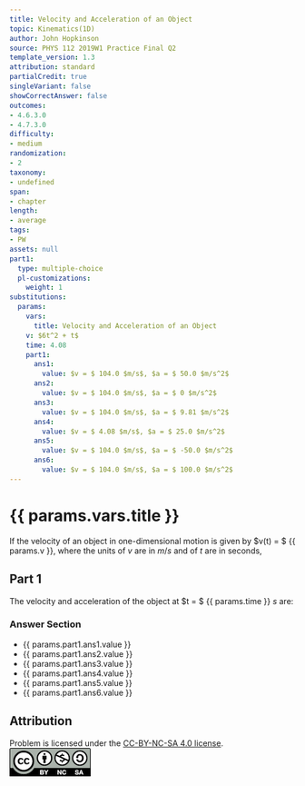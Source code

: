 ```yaml
---
title: Velocity and Acceleration of an Object
topic: Kinematics(1D)
author: John Hopkinson
source: PHYS 112 2019W1 Practice Final Q2
template_version: 1.3
attribution: standard
partialCredit: true
singleVariant: false
showCorrectAnswer: false
outcomes:
- 4.6.3.0
- 4.7.3.0
difficulty:
- medium
randomization:
- 2
taxonomy:
- undefined
span:
- chapter
length:
- average
tags:
- PW
assets: null
part1:
  type: multiple-choice
  pl-customizations:
    weight: 1
substitutions:
  params:
    vars:
      title: Velocity and Acceleration of an Object
    v: $6t^2 + t$
    time: 4.08
    part1:
      ans1:
        value: $v = $ 104.0 $m/s$, $a = $ 50.0 $m/s^2$
      ans2:
        value: $v = $ 104.0 $m/s$, $a = $ 0 $m/s^2$
      ans3:
        value: $v = $ 104.0 $m/s$, $a = $ 9.81 $m/s^2$
      ans4:
        value: $v = $ 4.08 $m/s$, $a = $ 25.0 $m/s^2$
      ans5:
        value: $v = $ 104.0 $m/s$, $a = $ -50.0 $m/s^2$
      ans6:
        value: $v = $ 104.0 $m/s$, $a = $ 100.0 $m/s^2$
---
```

# {{ params.vars.title }}
If the velocity of an object in one-dimensional motion is given by $v(t) = $ {{ params.v }}, where the units of $v$ are in $m/s$ and of $t$ are in seconds,

## Part 1

The velocity and acceleration of the object at $t = $ {{ params.time }} $s$ are:

### Answer Section

- {{ params.part1.ans1.value }}
- {{ params.part1.ans2.value }}
- {{ params.part1.ans3.value }}
- {{ params.part1.ans4.value }}
- {{ params.part1.ans5.value }}
- {{ params.part1.ans6.value }}

## Attribution

Problem is licensed under the [CC-BY-NC-SA 4.0 license](https://creativecommons.org/licenses/by-nc-sa/4.0/).<br> ![The Creative Commons 4.0 license requiring attribution-BY, non-commercial-NC, and share-alike-SA license.](https://raw.githubusercontent.com/firasm/bits/master/by-nc-sa.png)